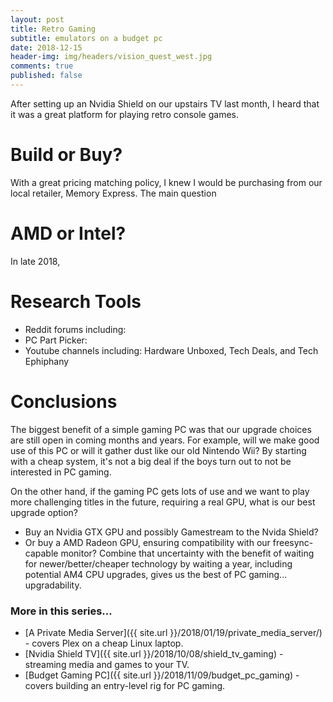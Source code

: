 ```yaml
---
layout: post
title: Retro Gaming
subtitle: emulators on a budget pc 
date: 2018-12-15
header-img: img/headers/vision_quest_west.jpg
comments: true
published: false
---
```


After setting up an Nvidia Shield on our upstairs TV last month, I heard that it was a great platform for playing retro console games.

# Build or Buy?

With a great pricing matching policy, I knew I would be purchasing from our local retailer, Memory Express.  The main question

# AMD or Intel?
In late 2018, 

# Research Tools
* Reddit forums including:
* PC Part Picker: 
* Youtube channels including: Hardware Unboxed, Tech Deals, and Tech Ephiphany

# Conclusions

The biggest benefit of a simple gaming PC was that our upgrade choices are still open in coming months and years.  For example, will we make good use of this PC or will it gather dust like our old Nintendo Wii?  By starting with a cheap system, it's not a big deal if the boys turn out to not be interested in PC gaming.

On the other hand, if the gaming PC gets lots of use and we want to play more challenging titles in the future, requiring a real GPU, what is our best upgrade option?
* Buy an Nvidia GTX GPU and possibly Gamestream to the Nvida Shield?
* Or buy a AMD Radeon GPU, ensuring compatibility with our freesync-capable monitor?
Combine that uncertainty with the benefit of waiting for newer/better/cheaper technology by waiting a year, including potential AM4 CPU upgrades, gives us the best of PC gaming... upgradability.  

### More in this series...
* [A Private Media Server]({{ site.url }}/2018/01/19/private_media_server/) - covers Plex on a cheap Linux laptop.
* [Nvidia Shield TV]({{ site.url }}/2018/10/08/shield_tv_gaming) - streaming media and games to your TV. 
* [Budget Gaming PC]({{ site.url }}/2018/11/09/budget_pc_gaming) - covers building an entry-level rig for PC gaming. 

